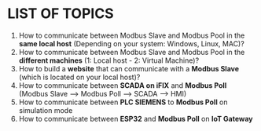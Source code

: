 # LIST OF TOPICS
1. How to communicate between Modbus Slave and Modbus Pool in the **same local host** (Depending on your system: Windows, Linux, MAC)?
2. How to communicate between Modbus Slave and Modbus Pool in the **different machines** (1: Local host - 2: Virtual Machine)?
3. How to build a **website** that can communicate with a **Modbus Slave** (which is located on your local host)?
4. How to communicate between **SCADA on iFIX** and **Modbus Poll** (Modbus Slave --> Modbus Poll --> SCADA --> HMI)
5. How to communicate between **PLC SIEMENS** to **Modbus Poll** on simulation mode
6. How to communicate between **ESP32** and **Modbus Poll** on **IoT Gateway**

 
